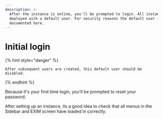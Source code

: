 ```yaml
---
description: >-
  After the instance is online, you'll be prompted to login. All instances are
  deployed with a default user. For security reasons the default user is not
  documented here.
---
```


# Initial login


{% hint style="danger" %}
```
After subsequent users are created, this default user should be disabled.
```
{% endhint %}

Because it's your first time login, you'll be prompted to reset your password.

After setting up an instance, its a good idea to check that all menus in the Sidebar and EXIM screen have loaded in correctly.
